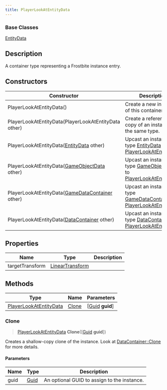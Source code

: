 ```yaml
---
title: PlayerLookAtEntityData
---
```

### Base Classes

[EntityData](EntityData)

## Description

A container type representing a Frostbite instance entry.

## Constructors

| Constructor                                                                       | Description                                                                                                                         |
| --------------------------------------------------------------------------------- | ----------------------------------------------------------------------------------------------------------------------------------- |
| PlayerLookAtEntityData()                                                          | Create a new instance of this container type.                                                                                       |
| PlayerLookAtEntityData(PlayerLookAtEntityData other)                              | Create a reference copy of an instance of the same type.                                                                            |
| PlayerLookAtEntityData([EntityData](EntityData) other)                            | Upcast an instance of type [EntityData](EntityData) to [PlayerLookAtEntityData](PlayerLookAtEntityData).                            |
| PlayerLookAtEntityData([GameObjectData](GameObjectData) other)                    | Upcast an instance of type [GameObjectData](GameObjectData) to [PlayerLookAtEntityData](PlayerLookAtEntityData).                    |
| PlayerLookAtEntityData([GameDataContainer](GameDataContainer) other)              | Upcast an instance of type [GameDataContainer](GameDataContainer) to [PlayerLookAtEntityData](PlayerLookAtEntityData).              |
| PlayerLookAtEntityData([DataContainer](/vext/ref/shared/class/datacontainer) other) | Upcast an instance of type [DataContainer](/vext/ref/shared/class/datacontainer) to [PlayerLookAtEntityData](PlayerLookAtEntityData). |

## Properties

| Name            | Type                                                    | Description |
| --------------- | ------------------------------------------------------- | ----------- |
| targetTransform | [LinearTransform](/vext/ref/shared/class/lineartransform) |             |

## Methods

| Type                                             | Name            | Parameters                                     |
| ------------------------------------------------ | --------------- | ---------------------------------------------- |
| [PlayerLookAtEntityData](PlayerLookAtEntityData) | [Clone](#clone) | \[[Guid](/vext/ref/shared/class/guid) **guid**\] |

### Clone

> [PlayerLookAtEntityData](PlayerLookAtEntityData) **Clone**(\[[Guid](/vext/ref/shared/class/guid) **guid**\])

Creates a shallow-copy clone of the instance. Look at [DataContainer::Clone](/vext/ref/shared/class/datacontainer#clone) for more details.

#### Parameters

| Name | Type         | Description                                 |
| ---- | ------------ | ------------------------------------------- |
| guid | [Guid](Guid) | An optional GUID to assign to the instance. |
